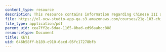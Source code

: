```yaml
---
content_type: resource
description: This resource contains information regarding Chinese III assignments.
file: https://ol-ocw-studio-app-qa.s3.amazonaws.com/courses/21g-103-chinese-iii-regular-fall-2003/646b58ffb189c9106acd05fc17278bfb_MIT21G_103F03_L1912.pdf
file_type: application/pdf
parent_uid: cea7ff2e-6daa-1165-8bad-ed96aabcc888
resourcetype: Document
title: KEY1
uid: 646b58ff-b189-c910-6acd-05fc17278bfb
---
```

